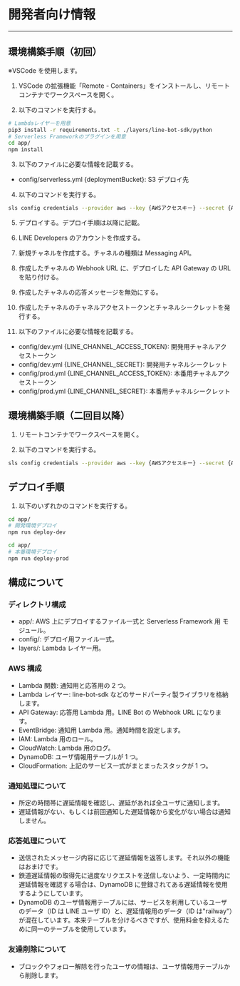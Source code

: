 # 開発者向け情報

---

## 環境構築手順（初回）

※VSCode を使用します。

1. VSCode の拡張機能「Remote - Containers」をインストールし、リモートコンテナでワークスペースを開く。

2. 以下のコマンドを実行する。

```bash
# Lambdaレイヤーを用意
pip3 install -r requirements.txt -t ./layers/line-bot-sdk/python
# Serverless Frameworkのプラグインを用意
cd app/
npm install
```

3. 以下のファイルに必要な情報を記載する。

- config/serverless.yml {deploymentBucket}: S3 デプロイ先

4. 以下のコマンドを実行する。

```bash
sls config credentials --provider aws --key {AWSアクセスキー} --secret {AWSシークレットキー}
```

5. デプロイする。デプロイ手順は以降に記載。

6. LINE Developers のアカウントを作成する。

7. 新規チャネルを作成する。チャネルの種類は Messaging API。

8. 作成したチャネルの Webhook URL に、デプロイした API Gateway の URL を貼り付ける。

9. 作成したチャネルの応答メッセージを無効にする。

10. 作成したチャネルのチャネルアクセストークンとチャネルシークレットを発行する。

11. 以下のファイルに必要な情報を記載する。

- config/dev.yml {LINE_CHANNEL_ACCESS_TOKEN}: 開発用チャネルアクセストークン
- config/dev.yml {LINE_CHANNEL_SECRET}: 開発用チャネルシークレット
- config/prod.yml {LINE_CHANNEL_ACCESS_TOKEN}: 本番用チャネルアクセストークン
- config/prod.yml {LINE_CHANNEL_SECRET}: 本番用チャネルシークレット

## 環境構築手順（二回目以降）

1. リモートコンテナでワークスペースを開く。

2. 以下のコマンドを実行する。

```bash
sls config credentials --provider aws --key {AWSアクセスキー} --secret {AWSシークレットキー}
```

## デプロイ手順

1. 以下のいずれかのコマンドを実行する。

```bash
cd app/
# 開発環境デプロイ
npm run deploy-dev
```

```bash
cd app/
# 本番環境デプロイ
npm run deploy-prod
```

## 構成について

### ディレクトリ構成

- app/: AWS 上にデプロイするファイル一式と Serverless Framework 用 モジュール。
- config/: デプロイ用ファイル一式。
- layers/: Lambda レイヤー用。

### AWS 構成

- Lambda 関数: 通知用と応答用の 2 つ。
- Lambda レイヤー: line-bot-sdk などのサードパーティ製ライブラリを格納します。
- API Gateway: 応答用 Lambda 用。LINE Bot の Webhook URL になります。
- EventBridge: 通知用 Lambda 用。通知時間を設定します。
- IAM: Lambda 用のロール。
- CloudWatch: Lambda 用のログ。
- DynamoDB: ユーザ情報用テーブルが 1 つ。
- CloudFormation: 上記のサービス一式がまとまったスタックが 1 つ。

### 通知処理について

- 所定の時間帯に遅延情報を確認し、遅延があれば全ユーザに通知します。
- 遅延情報がない、もしくは前回通知した遅延情報から変化がない場合は通知しません。

### 応答処理について

- 送信されたメッセージ内容に応じて遅延情報を返答します。それ以外の機能はおまけです。
- 鉄道遅延情報の取得先に過度なリクエストを送信しないよう、一定時間内に遅延情報を確認する場合は、DynamoDB に登録されてある遅延情報を使用するようにしています。
- DynamoDB のユーザ情報用テーブルには、サービスを利用しているユーザのデータ（ID は LINE ユーザ ID）と、遅延情報用のデータ（ID は"railway"）が混在しています。本来テーブルを分けるべきですが、使用料金を抑えるために同一のテーブルを使用しています。

### 友達削除について

- ブロックやフォロー解除を行ったユーザの情報は、ユーザ情報用テーブルから削除します。

